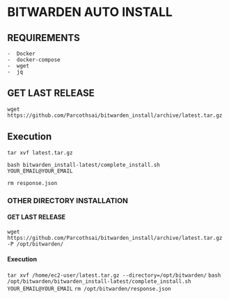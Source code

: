 # BITWARDEN AUTO INSTALL
## REQUIREMENTS
 
	-  Docker
	-  docker-compose
	-  wget
	-  jq

## GET LAST RELEASE

` wget https://github.com/Parcothsai/bitwarden_install/archive/latest.tar.gz `

## Execution

` tar xvf latest.tar.gz `

` bash bitwarden_install-latest/complete_install.sh YOUR_EMAIL@YOUR_EMAIL `

` rm response.json `

### OTHER DIRECTORY INSTALLATION

#### GET LAST RELEASE

` wget https://github.com/Parcothsai/bitwarden_install/archive/latest.tar.gz -P /opt/bitwarden/ `

#### Execution

` tar xvf /home/ec2-user/latest.tar.gz --directory=/opt/bitwarden/ `
` bash /opt/bitwarden/bitwarden_install-latest/complete_install.sh YOUR_EMAIL@YOUR_EMAIL `
` rm /opt/bitwarden/response.json `
